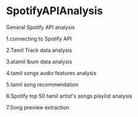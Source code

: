 # SpotifyAPIAnalysis
General Spotify API analysis

1.connecting to Spotify API

2.Tamil Track data analysis

3.atamil lbum data analysis

4.tamil songs audio features analysis

5.tamil song recommendation

6.Spotify top 50 tamil artist's songs playlist analysis

7.Song preview extraction
